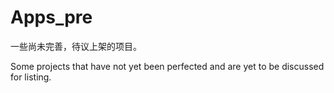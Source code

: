 # Apps_pre

一些尚未完善，待议上架的项目。

Some projects that have not yet been perfected and are yet to be discussed for listing.